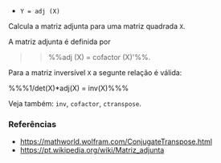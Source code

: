 * `Y = adj (X)`

Calcula a matriz adjunta para uma matriz quadrada `X`.

A matriz adjunta é definida por

>> %%adj (X) = cofactor (X)'%%.

Para a matriz inversível `X` a segunte relação é válida:

%%%1/det(X)*adj(X) = inv(X)%%%

Veja também: `inv`, `cofactor`, `ctranspose`.

### Referências

* https://mathworld.wolfram.com/ConjugateTranspose.html
* https://pt.wikipedia.org/wiki/Matriz_adjunta
